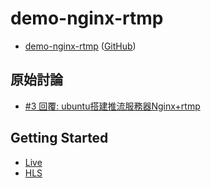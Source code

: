# demo-nginx-rtmp

* [demo-nginx-rtmp](https://samwhelp.github.io/demo-nginx-rtmp/) ([GitHub](https://github.com/samwhelp/demo-nginx-rtmp))


## 原始討論

* [#3 回覆: ubuntu搭建推流服務器Nginx+rtmp](https://www.ubuntu-tw.org/modules/newbb/viewtopic.php?post_id=357776#forumpost357776)


## Getting Started

* [Live](example/getting-started-000)
* [HLS](example/getting-started-001)
